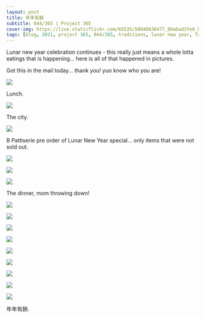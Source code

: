 ```yaml
---
layout: post
title: 年年有餘
subtitle: 044/365 | Project 365
cover-img: https://live.staticflickr.com/65535/50940830477_80a6ad3fe0_h.jpg
tags: [blog, 2021, project 365, 044/365, traditions, lunar new year, family]
---
```

Lunar new year celebration continues - this really just means a whole lotta eatings that is happening... here is all of that happened in pictures.

Got this in the mail today... thank you! yuo know who you are!
<p class="post-img-wrap">
  <img src="https://live.staticflickr.com/65535/50940017303_d8e55d203e_h.jpg">
</p>

Lunch.
<p class="post-img-wrap">
  <img src="https://live.staticflickr.com/65535/50940281197_2da4727d52_h.jpg">
</p>

The city.
<p class="post-img-wrap">
  <img src="https://live.staticflickr.com/65535/50940712466_8c9fd984ce_h.jpg">
</p>

B Pattiserie pre order of Lunar New Year special... only items that were not sold out.
<p class="post-img-wrap">
  <img src="https://live.staticflickr.com/65535/50940819872_0d87da4262_h.jpg">
</p>
<p class="post-img-wrap">
  <img src="https://live.staticflickr.com/65535/50940714796_8e73e34018_h.jpg">
</p>
<p class="post-img-wrap">
  <img src="https://live.staticflickr.com/65535/50940821162_efdcd1c1ff_h.jpg">
</p>

The dinner, mom throwing down!
<p class="post-img-wrap">
  <img src="https://live.staticflickr.com/65535/50940829052_1decb11b16_h.jpg">
</p>
<p class="post-img-wrap">
  <img src="https://live.staticflickr.com/65535/50940830477_80a6ad3fe0_h.jpg">
</p>
<p class="post-img-wrap">
  <img src="https://live.staticflickr.com/65535/50940874947_2aede33fa0_h.jpg">
</p>
<p class="post-img-wrap">
  <img src="https://live.staticflickr.com/65535/50941150097_5a4b580c01_h.jpg">
</p>
<p class="post-img-wrap">
  <img src="https://live.staticflickr.com/65535/50940370248_6f5123b5a0_h.jpg">
</p>
<p class="post-img-wrap">
  <img src="https://live.staticflickr.com/65535/50941153967_e2d7de2c2e_h.jpg">
</p>
<p class="post-img-wrap">
  <img src="https://live.staticflickr.com/65535/50941044891_a4fd7f8182_h.jpg">
</p>
<p class="post-img-wrap">
  <img src="https://live.staticflickr.com/65535/50941177922_778a6b7bb3_h.jpg">
</p>
<p class="post-img-wrap">
  <img src="https://live.staticflickr.com/65535/50941069626_97aa77ebca_h.jpg">
</p>
年年有餘.
